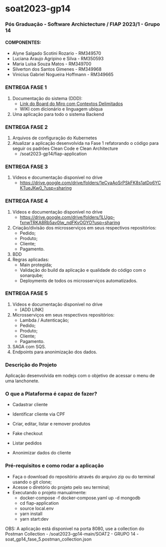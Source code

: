# soat2023-gp14
### Pós Graduação - Software Archictecture / FIAP 2023/1 - Grupo 14

#### COMPONENTES:
- Alyne Salgado Scotini Rozario - RM349570
- Luciana Araujo Agripino e Silva - RM350593 
- Maria Luísa Souza Matos - RM349700 
- Silverton dos Santos Gimenes - RM349968
- Vinicius Gabriel Nogueira Hoffmann - RM349665 

### ENTREGA FASE 1
1. Documentação do sistema (DDD):
   - [Link do Board do Miro com Contextos Delimitados](https://miro.com/app/board/uXjVMLGA6LU=/)
   - WIKI com dicionário e linguagem ubíqua 
2. Uma aplicação para todo o sistema Backend

### ENTREGA FASE 2
1. Arquivos de configuração do Kubernetes
2. Atualizar a aplicação desenvolvida na Fase 1 refatorando o código para seguir os
padrões Clean Code e Clean Architecture
    - /soat2023-gp14/fiap-application

### ENTREGA FASE 3
1. Vídeos e documentação disponível no drive
    - https://drive.google.com/drive/folders/1eCyaAoSrPSkFK8s1atDo6YCKTueJKw0_?usp=sharing

### ENTREGA FASE 4
1. Vídeos e documentação disponível no drive
   - https://drive.google.com/drive/folders/1LUgq-fxnwTRKA8Rb5av0lw_ndFKvOGYO?usp=sharing
2. Criação/divisão dos microsserviços em seus respectivos repositórios:
   - Pedido;
   - Produto;
   - Cliente;
   - Pagamento.
3. BDD
4. Regras aplicadas:
   - Main protegida;
   - Validação do build da aplicação e qualidade do código com o sonarqube;
   - Deployments de todos os microsserviços automatizados.

### ENTREGA FASE 5
1. Vídeos e documentação disponível no drive
   - [ADD LINK]
2. Microsserviços em seus respectivos repositórios:
   - Lambda / Autenticação;
   - Pedido;
   - Produto;
   - Cliente;
   - Pagamento.
4. SAGA com SQS.
5. Endpoints para anonimização dos dados.

### Descrição do Projeto
Aplicação desenvolvida em nodejs com o objetivo de acessar o menu de uma lanchonete.

### O que a Plataforma é capaz de fazer?

- Cadastrar cliente

- Identificar cliente via CPF

- Criar, editar, listar e remover produtos

- Fake checkout

- Listar pedidos

- Anonimizar dados do cliente


### Pré-requisitos e como rodar a aplicação

- Faça o download do repositório através do arquivo zip ou do terminal usando o git clone;
- Acesse o diretório do projeto pelo seu terminal;
- Executando o projeto manualmente:
   - docker-compose -f docker-compose.yaml up -d mongodb 
   - cd fiap-application
   - source local.env
   - yarn install
   - yarn start:dev

OBS: A aplicação está disponivel na porta 8080, use a collection do Postman Collection
      - /soat2023-gp14-main/SOAT2 - GRUPO 14 - soat_gp14_fase_5.postman_collection.json